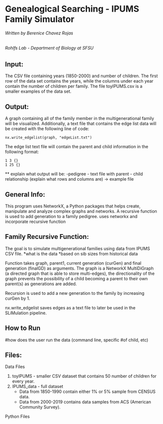 # Genealogical Searching - IPUMS Family Simulator


###### Written by Berenice Chavez Rojas
###### Rohlfs Lab - Department of Biology at SFSU  

## Input:
The CSV file containing years (1850-2000) and number of children. The first row of the data set contains the years, while the columns under each year contain the number of children per family. The file toyIPUMS.csv is a smaller examples of the data set. 

## Output: 
A graph containing all of the family member in the multigenerational family will be visualized. 
Additionally, a text file that contains the edge list data will be created with the following line of code:  
```
nx.write_edgelist(graph, "edgeList.txt")
```
The edge list text file will contain the parent and child information in the following format: 
```
1 3 {}
1 25 {}

```
** explain what output will be:
	-pedigree
	- text file with parent - child relationship (explain what rows and columns are) -> example file

## General Info: 
This program uses NetworkX, a Python packages that helps create, manipulate and analyze complex graphs and networks. A recursive function is used to add generation to a family pedigree. 
	uses networkx and incorporate recursive function

## Family Recursive Function:  
The goal is to simulate multigenerational families using data from IPUMS CSV file.
 *what is the data 
	*based on sib sizes from historical data  

Function takes graph, parent1, current generation (curGen) and final generation (finalGD) as arguments. The graph is a NetworkX MultiDiGraph (a directed graph that is able to store multi-edges), the directionality of the graph prevents the possibility of a child becoming a parent to their own parent(s) as generations are added. 

Recursion is used to add a new generation to the family by increasing curGen by 1. 

nx.write_edgelist saves edges as a text file to later be used in the SLiMulation pipeline.

## How to Run 
  #how does the user run the data (command line, specific #of child, etc) 


## Files: 
Data Files
1. toyIPUMS - smaller CSV dataset that contains 50 number of children for every year. 
2. IPUMS_data - full dataset 
   - Data from 1850-1990 contain either 1% or 5% sample from CENSUS data.  
   - Data from 2000-2019 contains data samples from ACS (American Community Survey).  

Python Files 
